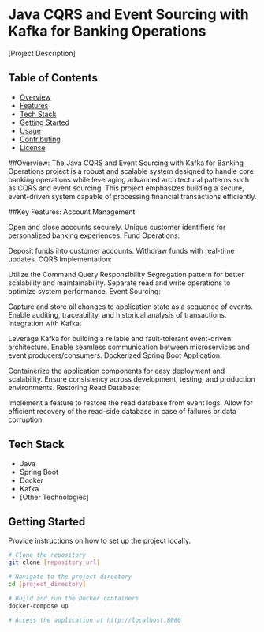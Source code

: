 #  Java CQRS and Event Sourcing with Kafka for Banking Operations



[Project Description]

## Table of Contents
- [Overview](#overview)
- [Features](#features)
- [Tech Stack](#tech-stack)
- [Getting Started](#getting-started)
- [Usage](#usage)
- [Contributing](#contributing)
- [License](#license)

##Overview:
The Java CQRS and Event Sourcing with Kafka for Banking Operations project is a robust and scalable system designed to handle core banking operations while leveraging advanced architectural patterns such as CQRS and event sourcing. This project emphasizes building a secure, event-driven system capable of processing financial transactions efficiently.

##Key Features:
Account Management:

Open and close accounts securely.
Unique customer identifiers for personalized banking experiences.
Fund Operations:

Deposit funds into customer accounts.
Withdraw funds with real-time updates.
CQRS Implementation:

Utilize the Command Query Responsibility Segregation pattern for better scalability and maintainability.
Separate read and write operations to optimize system performance.
Event Sourcing:

Capture and store all changes to application state as a sequence of events.
Enable auditing, traceability, and historical analysis of transactions.
Integration with Kafka:

Leverage Kafka for building a reliable and fault-tolerant event-driven architecture.
Enable seamless communication between microservices and event producers/consumers.
Dockerized Spring Boot Application:

Containerize the application components for easy deployment and scalability.
Ensure consistency across development, testing, and production environments.
Restoring Read Database:

Implement a feature to restore the read database from event logs.
Allow for efficient recovery of the read-side database in case of failures or data corruption.

## Tech Stack

- Java
- Spring Boot
- Docker
- Kafka
- [Other Technologies]

## Getting Started

Provide instructions on how to set up the project locally.

```bash
# Clone the repository
git clone [repository_url]

# Navigate to the project directory
cd [project_directory]

# Build and run the Docker containers
docker-compose up

# Access the application at http://localhost:8080
